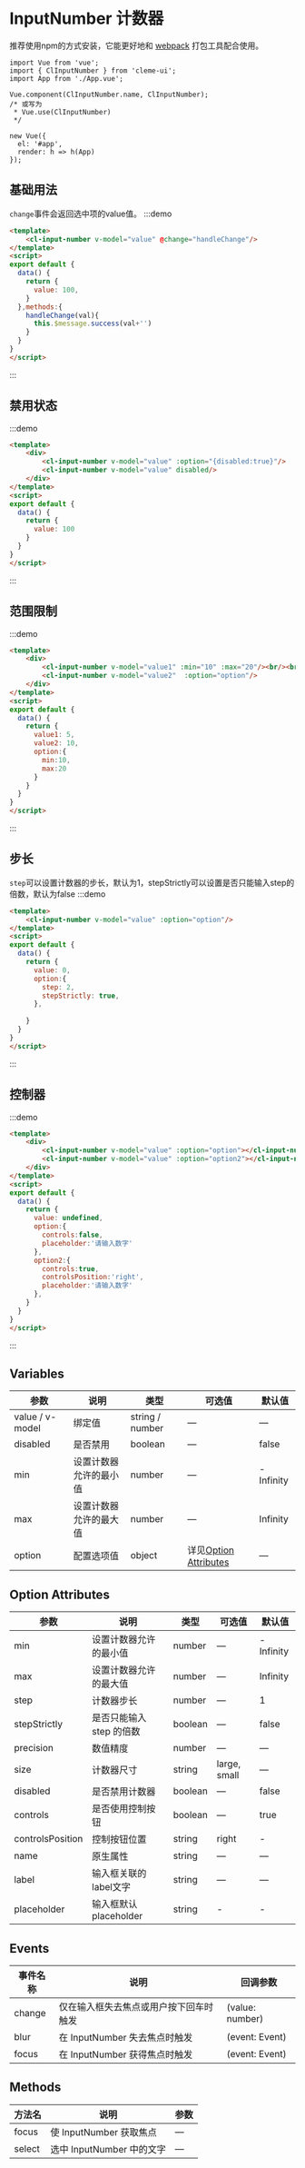 # InputNumber 计数器
推荐使用npm的方式安装，它能更好地和 [webpack](https://webpack.js.org/) 打包工具配合使用。
```
import Vue from 'vue';
import { ClInputNumber } from 'cleme-ui';
import App from './App.vue';

Vue.component(ClInputNumber.name, ClInputNumber);
/* 或写为
 * Vue.use(ClInputNumber)
 */

new Vue({
  el: '#app',
  render: h => h(App)
});
```

##  基础用法
`change`事件会返回选中项的value值。
:::demo
```html
<template>
    <cl-input-number v-model="value" @change="handleChange"/>
</template>
<script>
export default {
  data() {
    return {
      value: 100,
    }
  },methods:{
    handleChange(val){
      this.$message.success(val+'')
    }
  }
}
</script>
```
:::
##  禁用状态
:::demo
```html
<template>
    <div>
        <cl-input-number v-model="value" :option="{disabled:true}"/>
        <cl-input-number v-model="value" disabled/>   
    </div>
</template>
<script>
export default {
  data() {
    return {
      value: 100
    }
  }
}
</script>
```
:::
##  范围限制
:::demo
```html
<template>
    <div>
        <cl-input-number v-model="value1" :min="10" :max="20"/><br/><br/>
        <cl-input-number v-model="value2"  :option="option"/>
    </div>
</template>
<script>
export default {
  data() {
    return {
      value1: 5,
      value2: 10,
      option:{
        min:10,
        max:20
      }
    }
  }
}
</script>
```
:::
##  步长
`step`可以设置计数器的步长，默认为1，stepStrictly可以设置是否只能输入step的倍数，默认为false
:::demo
```html
<template>
    <cl-input-number v-model="value" :option="option"/>
</template>
<script>
export default {
  data() {
    return {
      value: 0,
      option:{
        step: 2,
        stepStrictly: true,
      },
      
    }
  }
}
</script>
```
:::

##  控制器
:::demo
```html
<template>
    <div>
        <cl-input-number v-model="value" :option="option"></cl-input-number>
        <cl-input-number v-model="value" :option="option2"></cl-input-number>
    </div>
</template>
<script>
export default {
  data() {
    return {
      value: undefined,
      option:{
        controls:false,
        placeholder:'请输入数字'
      },
      option2:{
        controls:true,
        controlsPosition:'right',
        placeholder:'请输入数字'
      },
    }
  }
}
</script>
```
:::
## Variables
| 参数          | 说明            | 类型            | 可选值                 | 默认值   |
|-------------  |---------------- |---------------- |---------------------- |-------- |
| value / v-model | 绑定值           | string / number  | — | — |
| disabled  | 是否禁用    | boolean   | — | false   |
| min      | 设置计数器允许的最小值 | number | — | -Infinity |
| max      | 设置计数器允许的最大值 | number | — | Infinity |
| option | 配置选项值           | object  | 详见[Option Attributes](#option) | — |

## Option Attributes<span id="option"></span>
| 参数      | 说明    | 类型      | 可选值       | 默认值   |
|---------- |-------- |---------- |-------------  |-------- |
| min      | 设置计数器允许的最小值 | number | — | -Infinity |
| max      | 设置计数器允许的最大值 | number | — | Infinity |
| step     | 计数器步长           | number   | — | 1 |
| stepStrictly | 是否只能输入 step 的倍数 | boolean   | — | false |
| precision| 数值精度             | number   | — | — |
| size     | 计数器尺寸           | string   | large, small | — |
| disabled | 是否禁用计数器        | boolean | — | false |
| controls | 是否使用控制按钮        | boolean | — | true |
| controlsPosition | 控制按钮位置 | string | right | - |
| name | 原生属性 | string | — | — |
| label | 输入框关联的label文字 | string | — | — |
| placeholder | 输入框默认 placeholder | string | - | - |

## Events
| 事件名称 | 说明 | 回调参数 |
|---------- |-------- |---------- |
| change | 仅在输入框失去焦点或用户按下回车时触发 | (value: number) |
| blur | 在 InputNumber 失去焦点时触发 | (event: Event) |
| focus | 在 InputNumber 获得焦点时触发 | (event: Event) |

## Methods
| 方法名 | 说明 | 参数 |
| ---- | ---- | ---- |
| focus | 使 InputNumber 获取焦点 | — |
| select | 选中 InputNumber 中的文字 | — |